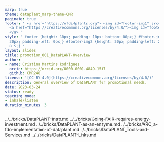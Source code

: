 ```yaml
---
marp: true
theme: dataplant_marp-theme-CMR
paginate: true
footer: ' <a href="https://nfdi4plants.org"> <img id="footer-img1" src="./../../../img/_logos/DataPLANT/DataPLANT_logo_square_bg_transparent.svg"></a>
  <a href="https://creativecommons.org/licenses/by/4.0/"><img id="footer-img2" src="./../../../img/_logos/CreativeCommons/by.svg">
  </a> '
style: ' footer {height: 30px; padding: 10px; bottom: 00px;} #footer-img1 {height:
  30px; padding-left: 0px;} #footer-img2 {height: 20px; padding-left: 20px; opacity:
  0.5;} '
layout: slides
title: promotion_001_DataPLANT-Overview
author: 
- name: Cristina Martins Rodrigues
  orcid: https://orcid.org/0000-0002-4849-1537
  github: CMR248
license: '[CC-BY 4.0](https://creativecommons.org/licenses/by/4.0/)'
description: General overview of DataPLANT for promotional needs.
date: 2023-03-24
status: ready
teaching mode:
- inhale/listen
duration_minutes: 3
---
```


../../bricks/DataPLANT-Intro.md
../../bricks/Going-FAIR-requires-energy-investment.md
../../bricks/DataPLANT-as-an-enzyme.md
../../bricks/ARC_a-fdo-implementation-of-dataplant.md
../../bricks/DataPLANT_Tools-and-Services.md
../../bricks/DataPLANT-Links.md

